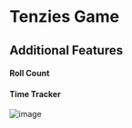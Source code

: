 # Tenzies Game

## Additional Features
#### Roll Count
#### Time Tracker

![image](https://github.com/RevanthBalineni-14/ReactStarters/assets/89599670/7dad3caf-1de1-4c29-a552-746a47045ad3)
